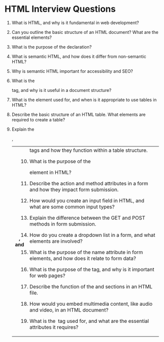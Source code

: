# HTML Interview Questions

1. What is HTML, and why is it fundamental in web development?

2. Can you outline the basic structure of an HTML document? What are the essential elements?

3. What is the purpose of the <!DOCTYPE html> declaration?

4. What is semantic HTML, and how does it differ from non-semantic HTML?

5. Why is semantic HTML important for accessibility and SEO?

6. What is the <main> tag, and why is it useful in a document structure?

7. What is the <table> element used for, and when is it appropriate to use tables in HTML?

8. Describe the basic structure of an HTML table. What elements are required to create a table?

9. Explain the <tr>, <th>, and <td> tags and how they function within a table structure.

10. What is the purpose of the <form> element in HTML?

11. Describe the action and method attributes in a form and how they impact form submission.

12. How would you create an input field in HTML, and what are some common input types?

13. Explain the difference between the GET and POST methods in form submission.

14. How do you create a dropdown list in a form, and what elements are involved?

15. What is the purpose of the name attribute in form elements, and how does it relate to form data?

16. What is the purpose of the <meta> tag, and why is it important for web pages?

17. Describe the function of the <head> and <body> sections in an HTML file.

18. How would you embed multimedia content, like audio and video, in an HTML document?

19. What is the <img> tag used for, and what are the essential attributes it requires?


